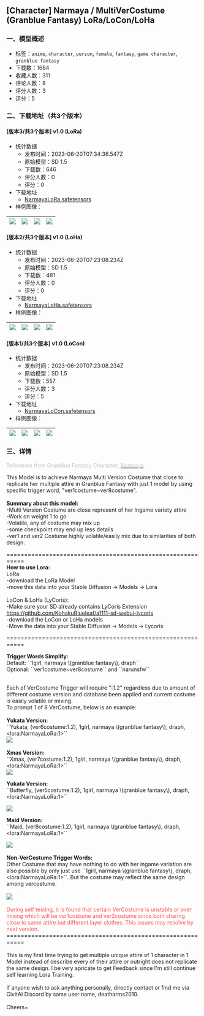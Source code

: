 ## [Character] Narmaya / MultiVerCostume (Granblue Fantasy) LoRa/LoCon/LoHa
### 一、模型概述

- 标签：`anime`, `character`, `person`, `female`, `fantasy`, `game character`, `granblue fantasy`
- 下载数：1684
- 收藏人数：311
- 评论人数：8
- 评分人数：3
- 评分：5

### 二、下载地址（共3个版本）

#### [版本3/共3个版本] v1.0 (LoRa)

- 统计数据
  - 发布时间：2023-06-20T07:34:36.547Z
  - 原始模型：SD 1.5
  - 下载数：646
  - 评分人数：0
  - 评分：0
- 下载地址
  - [NarmayaLoRa.safetensors](https://civitai.com/api/download/models/100042)
- 样例图像：

| <img src="https://image.civitai.com/xG1nkqKTMzGDvpLrqFT7WA/026cb6c3-ce6d-407f-910f-818f70321d2b/width=450/1216501.jpeg" /> | <img src="https://image.civitai.com/xG1nkqKTMzGDvpLrqFT7WA/227f3d2a-0922-4952-bbe2-3b5a5442cc39/width=450/1216449.jpeg" /> | <img src="https://image.civitai.com/xG1nkqKTMzGDvpLrqFT7WA/efaf94f8-99ff-4487-bde8-4c0f2e6e1f8e/width=450/1216446.jpeg" /> | <img src="https://image.civitai.com/xG1nkqKTMzGDvpLrqFT7WA/322f0cbd-dce3-476d-9a53-8802ac42cbf4/width=450/1216445.jpeg" /> |
| ---- | ---- | ---- | ---- |

#### [版本2/共3个版本] v1.0 (LoHa)

- 统计数据
  - 发布时间：2023-06-20T07:23:08.234Z
  - 原始模型：SD 1.5
  - 下载数：481
  - 评分人数：0
  - 评分：0
- 下载地址
  - [NarmayaLoHa.safetensors](https://civitai.com/api/download/models/98986)
- 样例图像：

| <img src="https://image.civitai.com/xG1nkqKTMzGDvpLrqFT7WA/3d0e70ea-d245-4e61-8c13-325f5d003192/width=450/1198198.jpeg" /> | <img src="https://image.civitai.com/xG1nkqKTMzGDvpLrqFT7WA/c956985e-c900-42ef-9240-5351d9ad56e0/width=450/1198032.jpeg" /> | <img src="https://image.civitai.com/xG1nkqKTMzGDvpLrqFT7WA/c187f7f3-a1f8-4b74-b6ac-c12ea6cf6b90/width=450/1198027.jpeg" /> | <img src="https://image.civitai.com/xG1nkqKTMzGDvpLrqFT7WA/fc24d018-16a3-4126-bd67-aeef193aba3c/width=450/1198030.jpeg" /> |
| ---- | ---- | ---- | ---- |

#### [版本1/共3个版本] v1.0 (LoCon)

- 统计数据
  - 发布时间：2023-06-20T07:23:08.234Z
  - 原始模型：SD 1.5
  - 下载数：557
  - 评分人数：3
  - 评分：5
- 下载地址
  - [NarmayaLoCon.safetensors](https://civitai.com/api/download/models/97446)
- 样例图像：

| <img src="https://image.civitai.com/xG1nkqKTMzGDvpLrqFT7WA/b046129e-2748-4dec-9f9b-51915f6daaec/width=450/1184016.jpeg" /> | <img src="https://image.civitai.com/xG1nkqKTMzGDvpLrqFT7WA/16e470d2-98fb-4172-9205-5514ef45747f/width=450/1183879.jpeg" /> | <img src="https://image.civitai.com/xG1nkqKTMzGDvpLrqFT7WA/81bc2b74-4c83-40f6-bfdf-2c1dbd411036/width=450/1183877.jpeg" /> | <img src="https://image.civitai.com/xG1nkqKTMzGDvpLrqFT7WA/cb796065-69ea-4dc0-8354-40a0666c128c/width=450/1183875.jpeg" /> |
| ---- | ---- | ---- | ---- |


### 三、详情
<p><span style="color:rgb(193, 194, 197)">Reference from Granblue Fantasy Character, </span><a target="_blank" rel="ugc" href="https://gbf.wiki/Narmaya"><span style="color:rgb(193, 194, 197)">Narmaya</span></a><span style="color:rgb(193, 194, 197)">.</span></p><p>This Model is to achieve Narmaya Multi Version Costume that close to replicate her multiple attire in Granblue Fantasy with just 1 model by using specific trigger word, "ver1costume~ver8costume".<br /><br /><strong>Summary about this model:</strong><br />-Multi Version Costume are close represent of her Ingame variety attire<br />-Work on weight 1 to go<br />-Volatile, any of costume may mix up<br />-some checkpoint may end up less details<br />-ver1 and ver2 Costume highly volatile/easily mix due to similarities of both design.</p><p>===========================================================<br /><strong>How to use Lora:</strong><br />LoRa:<br />-download the LoRa Model<br />-move this data into your Stable Diffusion -&gt; Models -&gt; Lora<br /><br />LoCon &amp; LoHa (LyCoris):<br />-Make sure your SD already contains LyCoris Extension <a target="_blank" rel="ugc" href="https://github.com/KohakuBlueleaf/a1111-sd-webui-lycoris">https://github.com/KohakuBlueleaf/a1111-sd-webui-lycoris</a><br />-download the LoCon or LoHa models<br />-Move the data into your Stable Diffusion -&gt; Models -&gt; Lycoris</p><p>===========================================================</p><p><strong>Trigger Words Simplify:</strong><br />Default: ``1girl, narmaya \(granblue fantasy\), draph``<br />Optional: ``ver1costume~ver8costume`` and ``narunsfw``</p><p><br />Each of VerCostume Trigger will require ":1.2" regardless due to amount of different costume version and database been applied and current costume is easily volatile or mixing.<br />To prompt 1 of 8 VerCostume, below is an example:<br /><br /><strong>Yukata Version:</strong><br />``Yukata, (ver6costume:1.2), 1girl, narmaya \(granblue fantasy\), draph, &lt;lora:NarmayaLoRa:1&gt;``<br /><img src="https://image.civitai.com/xG1nkqKTMzGDvpLrqFT7WA/f127e1dd-6561-4d73-b088-21cb75da5767/width=525/f127e1dd-6561-4d73-b088-21cb75da5767.jpeg" /><br /><br /><strong>Xmas Version:</strong><br />``Xmas, (ver7costume:1.2), 1girl, narmaya \(granblue fantasy\), draph, &lt;lora:NarmayaLoRa:1&gt;``<br /><img src="https://image.civitai.com/xG1nkqKTMzGDvpLrqFT7WA/99a71130-16f7-461b-9089-a50066d3a739/width=525/99a71130-16f7-461b-9089-a50066d3a739.jpeg" /></p><p></p><p><strong>Yukata Version:</strong><br />``Butterfly, (ver5costume:1.2), 1girl, narmaya \(granblue fantasy\), draph, &lt;lora:NarmayaLoRa:1&gt;``</p><p><img src="https://image.civitai.com/xG1nkqKTMzGDvpLrqFT7WA/636b1b0c-1c12-41d2-9c09-e42aed11d81a/width=525/636b1b0c-1c12-41d2-9c09-e42aed11d81a.jpeg" /></p><p></p><p><strong>Maid Version:</strong><br />``Maid, (ver8costume:1.2), 1girl, narmaya \(granblue fantasy\), draph, &lt;lora:NarmayaLoRa:1&gt;``</p><p><img src="https://image.civitai.com/xG1nkqKTMzGDvpLrqFT7WA/7ed54290-b8a7-4ab6-8f17-e138b8581b0b/width=525/7ed54290-b8a7-4ab6-8f17-e138b8581b0b.jpeg" /><br /><br /><strong>Non-VerCostume Trigger Words:</strong><br />Other Costume that may have nothing to do with her ingame variation are also possible by only just use ``1girl, narmaya \(granblue fantasy\), draph, &lt;lora:NarmayaLoRa:1&gt;``. But the costume may reflect the same design among vercostume.<br /><br /><img src="https://image.civitai.com/xG1nkqKTMzGDvpLrqFT7WA/5283d43a-5d45-44ae-ab52-1cbd3adb1343/width=525/5283d43a-5d45-44ae-ab52-1cbd3adb1343.jpeg" /><br /><br /><span style="color:rgb(250, 82, 82)">During self testing, it is found that certain VerCostume is unstable or over mixing which will be ver1costume and ver2costume since both sharing close to same attire but different layer clothes. This issues may resolve by next version. </span><br />===========================================================<br /><br />This is my first time trying to get multiple unique attire of 1 character in 1 Model instead of describe every of their attire or outright does not replicate the same design. I be very apricate to get Feedback since I'm still continue self learning Lora Training. <br /><br />If anyone wish to ask anything personally, directly contact or find me via CivitAI Discord by same user name, deatharms2010. <br /><br />Cheers~</p>